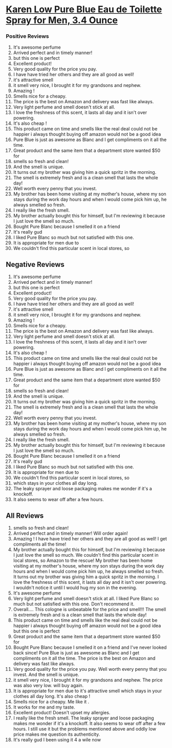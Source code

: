 # [Karen Low Pure Blue Eau de Toilette Spray for Men, 3.4 Ounce](https://products.checkmycream.com/products/Karen-Low-Pure-Blue-Eau-de-Toilette-Spray-for-Men-3.4-Ounce.html)

### Positive Reviews

<ol>
      <li>It&#x27;s awesome  perfume</li>
      <li>Arrived perfect and in timely manner!</li>
      <li>but this one is perfect</li>
      <li>Excellent product!</li>
      <li>Very good quality for the price you pay.</li>
      <li>I have have tried her others and they are all good as well!</li>
      <li>it&#x27;s attractive smell</li>
      <li>it smell very nice, I brought it for my grandsons and nephew.</li>
      <li>Amazing !</li>
      <li>Smells nice for a cheapy.</li>
      <li>The price is the best on Amazon and delivery was fast like always.</li>
      <li>Very light perfume and smell doesn&#x27;t stick at all.</li>
      <li>I love the freshness of this scent, it lasts all day and it isn&#x27;t over powering.  </li>
      <li>It&#x27;s also cheap !</li>
      <li>This product came on time and smells like the real deal could not be happier i always thought buying off amazon would not be a good idea</li>
      <li>Pure Blue is just as awesome as Blanc and I get compliments on it all the time.</li>
      <li>Great product and the same item that a department store wanted $50 for</li>
      <li>smells so fresh and clean!</li>
      <li>And the smell is unique.</li>
      <li>It turns out my brother was giving him a quick spritz in the morning.  </li>
      <li>The smell is extremely fresh and is a clean smell that lasts the whole day!</li>
      <li>Well worth every penny that you invest.</li>
      <li>My brother has been home visiting at my mother&#x27;s house, where my son stays during the work day hours and when I would come pick him up, he always smelled so fresh.  </li>
      <li>I really like the fresh smell.</li>
      <li>My brother actually bought this for himself, but I&#x27;m reviewing it because I just love the smell so much.  </li>
      <li>Bought Pure Blanc because I smelled it on a friend</li>
      <li>It&#x27;s really  gud</li>
      <li>I liked Pure Blanc so much but not satisfied with this one.</li>
      <li>It is appropriate for men due to</li>
      <li>We couldn&#x27;t find this particular scent in local stores, so</li>
</ol>


<h2>Negative Reviews</h2>
<ol>
<li> It&#x27;s awesome  perfume</li>
<li> Arrived perfect and in timely manner!</li>
<li> but this one is perfect</li>
<li> Excellent product!</li>
<li> Very good quality for the price you pay.</li>
<li> I have have tried her others and they are all good as well!</li>
<li> it&#x27;s attractive smell</li>
<li> it smell very nice, I brought it for my grandsons and nephew.</li>
<li> Amazing !</li>
<li> Smells nice for a cheapy.</li>
<li> The price is the best on Amazon and delivery was fast like always.</li>
<li> Very light perfume and smell doesn&#x27;t stick at all.</li>
<li> I love the freshness of this scent, it lasts all day and it isn&#x27;t over powering.  </li>
<li> It&#x27;s also cheap !</li>
<li> This product came on time and smells like the real deal could not be happier i always thought buying off amazon would not be a good idea</li>
<li> Pure Blue is just as awesome as Blanc and I get compliments on it all the time.</li>
<li> Great product and the same item that a department store wanted $50 for</li>
<li> smells so fresh and clean!</li>
<li> And the smell is unique.</li>
<li> It turns out my brother was giving him a quick spritz in the morning.  </li>
<li> The smell is extremely fresh and is a clean smell that lasts the whole day!</li>
<li> Well worth every penny that you invest.</li>
<li> My brother has been home visiting at my mother&#x27;s house, where my son stays during the work day hours and when I would come pick him up, he always smelled so fresh.  </li>
<li> I really like the fresh smell.</li>
<li> My brother actually bought this for himself, but I&#x27;m reviewing it because I just love the smell so much.  </li>
<li> Bought Pure Blanc because I smelled it on a friend</li>
<li> It&#x27;s really  gud</li>
<li> I liked Pure Blanc so much but not satisfied with this one.</li>
<li> It is appropriate for men due to</li>
<li> We couldn&#x27;t find this particular scent in local stores, so</li>
<li> which stays in your clothes all day long.</li>
<li> The leaky sprayer and loose packaging makes me wonder if it&#x27;s a knockoff.</li>
<li> It also seems to wear off after a few hours.</li>
</ol>

<h2>All Reviews</h2>

<ol>
    <li> smells so fresh and clean!</li>
    <li> Arrived perfect and in timely manner! Will order again!</li>
    <li> Amazing ! I have have tried her others and they are all good as well! I get compliments all the time!</li>
    <li> My brother actually bought this for himself, but I&#x27;m reviewing it because I just love the smell so much.  We couldn&#x27;t find this particular scent in local stores, so Amazon to the rescue!  My brother has been home visiting at my mother&#x27;s house, where my son stays during the work day hours and when I would come pick him up, he always smelled so fresh.  It turns out my brother was giving him a quick spritz in the morning.  I love the freshness of this scent, it lasts all day and it isn&#x27;t over powering.  I wouldn&#x27;t notice it until I would hug my son in the evening.</li>
    <li> It&#x27;s awesome  perfume</li>
    <li> Very light perfume and smell doesn&#x27;t stick at all. I liked Pure Blanc so much but not satisfied with this one. Don&#x27;t recommend it.</li>
    <li> Overall.... This cologne is unbeatable for the price and smell!!! The smell is extremely fresh and is a clean smell that lasts the whole day!</li>
    <li> This product came on time and smells like the real deal could not be happier i always thought buying off amazon would not be a good idea but this one is perfect</li>
    <li> Great product and the same item that a department store wanted $50 for</li>
    <li> Bought Pure Blanc because I smelled it on a friend and I&#x27;ve never looked back since! Pure Blue is just as awesome as Blanc and I get compliments on it all the time. The price is the best on Amazon and delivery was fast like always.</li>
    <li> Very good quality for the price you pay. Well worth every penny that you invest. And the smell is unique.</li>
    <li> it smell very nice, I brought it for my grandsons and nephew. The price was also very low. will buy again.</li>
    <li> It is appropriate for men due to it&#x27;s attractive smell which stays in your clothes all day long. It&#x27;s also cheap !</li>
    <li> Smells nice for a cheapy. Me like it .</li>
    <li> It works for me and my taste.</li>
    <li> Excellent product! Doesn&#x27;t upset my allergies.</li>
    <li> I really like the fresh smell. The leaky sprayer and loose packaging makes me wonder if it&#x27;s a knockoff. It also seems to wear off after a few hours. I still use it but the problems mentioned above and oddly low price makes me question its authenticity.</li>
    <li> It&#x27;s really  gud I been using it 4 a wile  now</li>
</ol>




